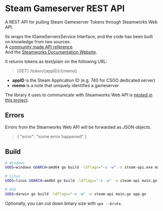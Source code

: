 # Steam Gameserver REST API

A REST API for pulling Steam Gameserver Tokens through Steamworks Web API.

Its wraps the IGameServersService Interface, and the code has been built on knowledge from two sources.  
A [community made API reference](http://steamwebapi.azurewebsites.net/).  
And the [Steamworks Documentation Website](https://partner.steamgames.com/doc/webapi/IGameServersService).

It returns tokens as text/plain on the following URL:

> [GET] /token/{appID}/{memo}

* **appID** is the Steam Application ID (e.g. 740 for CSGO dedicated server)
* **memo** is a note that uniquely identifies a gameserver

The library it uses to communicate with Steamworks Web API is [nested in this project](steam/README.md).

## Errors

Errors from the Steamworks Web API will be forwarded as JSON objects.

> { "error": "some error happened" }

## Build

```sh
# Windows
GOOS=windows GOARCH=amd64 go build -ldflags="-s -w" -o steam-api.exe main.go app.go

# Linux
GOOS=linux GOARCH=amd64 go build -ldflags="-s -w" -o steam-api main.go app.go

# OSX
GOOS=darwin go build -ldflags="-s -w" -o steam-api main.go app.go
```

Optionally, you can cut down binary size with `upx --brute`.
